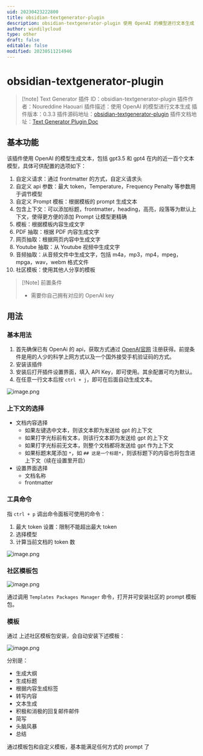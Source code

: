 ```yaml
---
uid: 20230423222800
title: obsidian-textgenerator-plugin
description: obsidian-textgenerator-plugin 使用 OpenAI 的模型进行文本生成
author: windilycloud
type: other
draft: false
editable: false
modified: 20230511214946
---
```


# obsidian-textgenerator-plugin

> [!note] Text Generator
> 插件 ID：obsidian-textgenerator-plugin
> 插件作者：Noureddine Haouari
> 插件描述：使用 OpenAI 的模型进行文本生成
> 插件版本：0.3.3
> 插件源码地址：[obsidian-textgenerator-plugin](https://github.com/nhaouari/obsidian-textgenerator-plugin)
> 插件文档地址：[Text Generator Plugin Doc](https://text-gen.com/)

## 基本功能

该插件使用 OpenAI 的模型生成文本，包括 gpt3.5 和 gpt4 在内的近一百个文本模型，具体可供配置的选项如下：

1. 自定义请求：通过 frontmatter 的方式，自定义请求头
2. 自定义 api 参数：最大 token，Temperature，Frequency Penalty 等参数用于调节模型
3. 自定义 Prompt 模板：根据模板的 prompt 生成文本
4. 包含上下文：可以添加标题，frontmatter，heading，高亮，段落等为默认上下文，使得更方便的添加 Prompt 让模型更精确
5. 模板：根据模板内容生成文字
6. PDF 抽取：根据 PDF 内容生成文字
7. 网页抽取：根据网页内容中生成文字
8. Youtube 抽取：从 Youtube 视频中生成文字
9. 音频抽取：从音频文件中生成文字，包括 m4a，mp3，mp4，mpeg，mpga，wav，webm 格式文件
10. 社区模板：使用其他人分享的模板

>[!Note] 前置条件
>- 需要你自己拥有对应的 OpenAI key

## 用法

### 基本用法

1. 首先确保已有 OpenAi 的 api，获取方式通过 [OpenAI官网](https://beta.openai.com/signup/) 注册获得。前提条件是用的人少的科学上网方式以及一个国外接受手机验证码的方式。
2. 安装该插件
3. 安装后打开插件设置界面，填入 API Key，即可使用。其余配置可均为默认。
4. 在任意一行文本后按 `ctrl + j`，即可在后面自动生成文本。

![image.png](https://cdn.pkmer.cn/images/1f0831c86ab7dd8df5dcfcea39a62927_MD5.png!pkmer)

### 上下文的选择

- 文档内容选择
	- 如果左键选中文本，则该文本即为发送给 gpt 的上下文
	- 如果打字光标前有文本，则该行文本即为发送给 gpt 的上下文
	- 如果打字光标前无文本，则整个文档都将发送给 gpt 作为上下文
	- 如果标题末尾添加 `*`，如 `## 这是一个标题*`，则该标题下的内容也将包含进上下文（续在设置里开启）
- 设置界面选择
	- 文档名称
	- frontmatter

### 工具命令

指 `ctrl + p` 调出命令面板可使用的命令：

1. 最大 token 设置：限制不能超出最大 token
2. 选择模型
3. 计算当前文档的 token 数

![image.png](https://cdn.pkmer.cn/images/dc609923f38591cab01d25e109d7c16a_MD5.png!pkmer)

### 社区模板包

![image.png](https://cdn.pkmer.cn/images/af0466ab0787c9a3267eb4d4e40dd317_MD5.png!pkmer)

通过调用 `Templates Packages Manager` 命令，打开并可安装社区的 prompt 模板包。

### 模板

通过 上述社区模板包安装，会自动安装下述模板：

![image.png](https://cdn.pkmer.cn/images/b473521b0381be0eba60003d30a8a623_MD5.png!pkmer)

分别是：

- 生成大纲
- 生成标题
- 根据内容生成标签
- 转写内容
- 文本生成
- 积极和消极的回复邮件邮件
- 简写
- 头脑风暴
- 总结

通过模板包和自定义模板，基本能满足任何方式的 prompt 了
